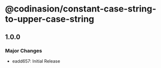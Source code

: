 # @codinasion/constant-case-string-to-upper-case-string

## 1.0.0

### Major Changes

- eadd657: Initial Release
